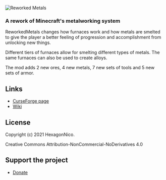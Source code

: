 
![Reworked Metals](https://imgur.com/KkE78Ik.png)

### A rework of Minecraft's metalworking system

ReworkedMetals changes how furnaces work and how metals are smelted to give the player a better feeling of progression and accomplishment from unlocking new things.

Different tiers of furnaces allow for smelting different types of metals.
The same furnaces can also be used to create alloys.

The mod adds 2 new ores, 4 new metals, 7 new sets of tools and 5 new sets of armor.

## Links

* [CurseForge page](https://www.curseforge.com/minecraft/mc-mods/reworked-metals)
* [Wiki](https://github.com/HexagonNico/ReworkedMetals/wiki)

## License

Copyright (c) 2021 HexagonNico.

Creative Commons Attribution-NonCommercial-NoDerivatives 4.0

## Support the project

* [Donate](https://www.paypal.com/cgi-bin/webscr?return=https://www.curseforge.com/projects/544421&cn=Add+special+instructions+to+the+addon+author()&business=nico.hex6%40gmail.com&bn=PP-DonationsBF:btn_donateCC_LG.gif:NonHosted&cancel_return=https://www.curseforge.com/projects/544421&lc=US&item_name=Reworked+Metals+(from+curseforge.com)&cmd=_donations&rm=1&no_shipping=1&currency_code=USD)
